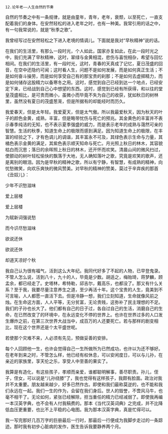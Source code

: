    12.论年老——人生自然的节奏 

   自然的节奏之中有一条规律，就是由童年，青年，老年，衰颓，以至死亡，一直支配着我们的身体。在安然轻松的进入老年之时，也有一种美。我常引用的话之中，有一句我常说的，就是“秋季之歌”。

   我曾经写过在安然轻松之下进入老境的情调儿。下面就是我对“早秋精神”说的话。

   在我们的生活里，有那么一段时光，个人如此，国家亦复如此，在此一段时光之中，我们充满了早秋精神，这时，翠绿与金黄相混，悲伤与喜悦相杂，希望与回忆相间。在我们的生活里，有一段时光，这时，青春的天真成了记忆，夏日茂盛的回音，在空中还隐约可闻；这时看人生，问题不是如何发展，而是如何真正生活；不是如何奋斗操劳，而是如何享受自己有的那宝贵的刹那；不是如何去虚掷精力，而是如何储存这股精力以备寒冬之用。这时，感觉到自己已经到达一个地点，已经安定下来，已经战到自己心中想望的东西。这时，感觉到已经有所获得，和以往的堂皇茂盛相比，是可贵而微小，虽微小而毕竟不失为自己的收获，犹如秋日的树林里，虽然没有夏日的茂盛葱茏，但是所据有的却能经时而历久。

   我爱春天，但是太年轻。我爱夏天，但是太气傲。所以我最爱秋天，因为秋天的叶子的颜色金黄，成熟，丰富，但是略带忧伤与死亡的预兆。其金黄色的丰富并不表示春季纯洁的无知，也不表示夏季强盛的威力，而是表示老年的成熟与蔼然可亲的智慧。生活的秋季，知道生命上的极限而感到满足。因为知道生命上的极限，在丰富的经验之下，才有色调儿的调谐，其丰富永不可及，其绿色表示生命与力量，其橘色表示金黄的满足，其紫色表示顺天知命与死亡。月光照上秋日的林木，其容貌枯白而沉思；落日的余晖照上秋日的林木，还开怀而欢笑。清晨山间的微风扫过，使颤动的树叶轻松愉快的飘落于大地，无人确知落叶之歌，究竟是欢笑的歌声，还是离别的眼泪。因为是早秋的精神之歌，所以有宁静，有智慧，有成熟的精神，向忧愁微笑，向欢乐爽快的微风赞美。对早秋的精神的赞美，莫过于辛弃疾的那首《丑奴儿》：

   少年不识愁滋味

   爱上层楼

   爱上层楼

   为赋新词强说愁

   而今识尽愁滋味

   欲说还休

   欲说还休

   却道天凉好个秋

   我自己认为很有福气，活到这么大年纪。我同代好多了不起的人物，已早登鬼录。不管人怎么说，活到八十，九十的人，毕竟是少数。胡适之，梅贻琦，蒋梦麟，顾孟余，都已经走了。史塔林，希特勒，邱吉尔，戴高乐，也都没了。那又有什么关系？至于我，我要尽量注意养生之道，至少再活十年。这个宝贵的人生，竟美到不可言喻，人人都愿一直活下去。但是冷静一想，我们立刻知道，生命就像风前之烛。在生命这方面，人人平等，无分贫富，无论贵贱，这弥补了民主理想的不足。我们的子孙也长大了。他们都有自己的日子过，各自过自己的生活，消磨自己的生命，在已然改变了的环境中，在永远变化不停的世界上。也许在世界过多的人口发生爆炸之前，在第三次世界大战当中，成百万的人还要死亡。若与那样的剧变相比，现在这个世界还是个太平盛世呢。

   若使那个灾难不来，人必须有先见，预做妥善的安排。

   每个人回顾他一生，也许会觉得自己一生所做所为已然成功，也许以为还不够好。在老年到来之时，不管怎么样，他已经有权休息，可以安闲度日，可以与儿孙，在亲近的家族里，享天伦之乐，享受人中至善的果实了。

   我算是有造化，有这些孩子，孝顺而亲爱，谁都聪明解事，善尽职责。孙儿，侄子，侄女，可以说是“儿孙绕膝”了，我也觉得有这样孩子，我颇有脸面。政治对我并不太重要。朋友越来越少，好多已然作古。即使和我们最称莫逆的，也不能和我们永远在一起。我们一生的作为，会留在我们身后。世人的毁誉，不啻风马牛，也毫不相干了。无论如何，紧张已经解除，担当重任的精力已经减弱了。即使我再编一本汉英字典，也不会有人付我稿费的。那本《当代汉英词典》之完成，并不比降低血压更重要，也比不上平稳的心电图。我为那本汉英字典，真是忙得可以。

   我一写完那好几百万字的巨册最后一行时，那最后一行便成为我脚步走过的一条踪迹。那时我有初步心脏病的发作，医生告诉我要静养两个月。

